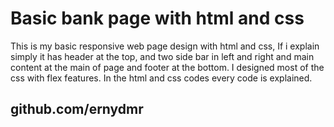 # Basic bank page with html and css

This is my basic responsive web page design with html and css,
If i explain simply it has header at the top, and two side bar in left and 
right and main content at the main of page and footer at the bottom.
I designed most of the css with flex features.
In the html and css codes every code is explained.
## github.com/ernydmr

